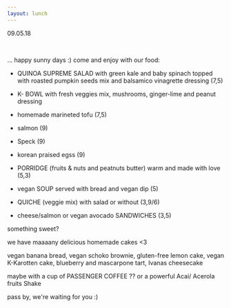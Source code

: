 ```yaml
---
layout: lunch
---
```


09.05.18

&nbsp;

… happy sunny days :) come and enjoy with our food:

* QUINOA SUPREME SALAD with green kale and baby spinach topped with roasted pumpkin seeds mix and balsamico vinagrette dressing (7,5)

* K- BOWL with fresh veggies mix, mushrooms, ginger-lime and peanut dressing

* homemade marineted tofu (7,5)

* salmon (9)

* Speck (9)

* korean praised egss (9)

* PORRIDGE (fruits & nuts and peatnuts butter) warm and made with love (5,3)

* vegan SOUP served with bread and vegan dip (5)

* QUICHE (veggie mix) with salad or without (3,9/6)

* cheese/salmon or vegan avocado SANDWICHES (3,5)

something sweet?

we have maaaany delicious homemade cakes &lt;3

vegan banana bread, vegan schoko brownie, gluten-free lemon cake, vegan K-Karotten cake, blueberry and mascarpone tart, Ivanas cheesecake

maybe with a cup of PASSENGER COFFEE ?? or a powerful Acai/ Acerola fruits Shake

pass by, we're waiting for you :)
